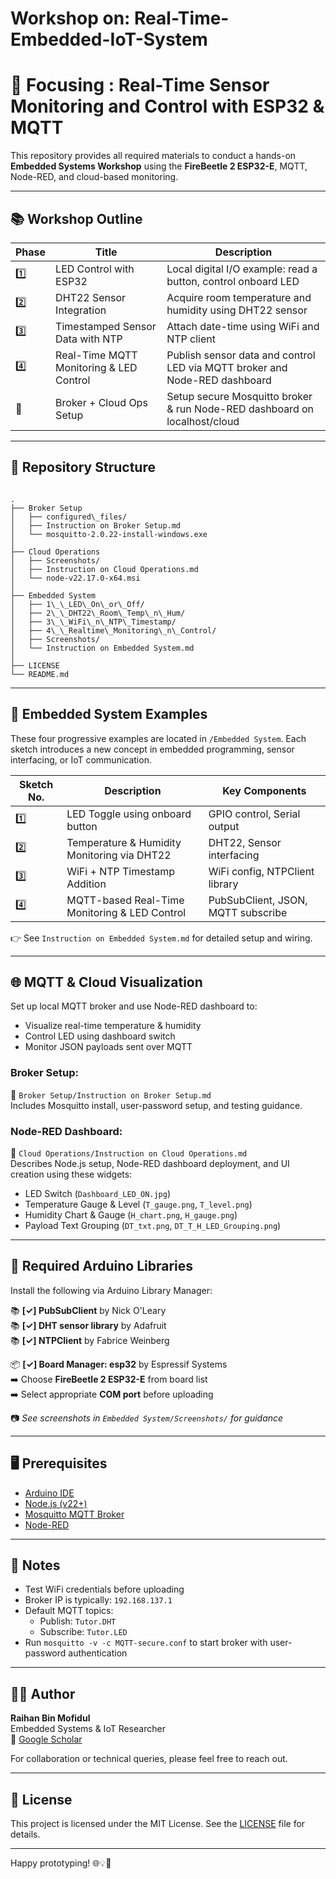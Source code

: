 # Workshop on: Real-Time-Embedded-IoT-System
# 🔧 Focusing : Real-Time Sensor Monitoring and Control with ESP32 & MQTT

This repository provides all required materials to conduct a hands-on **Embedded Systems Workshop** using the **FireBeetle 2 ESP32-E**, MQTT, Node-RED, and cloud-based monitoring.

---

## 📚 Workshop Outline

| Phase | Title                                       | Description                                                                 |
|-------|---------------------------------------------|-----------------------------------------------------------------------------|
| 1️⃣    | LED Control with ESP32                     | Local digital I/O example: read a button, control onboard LED               |
| 2️⃣    | DHT22 Sensor Integration                   | Acquire room temperature and humidity using DHT22 sensor                    |
| 3️⃣    | Timestamped Sensor Data with NTP           | Attach date-time using WiFi and NTP client                                  |
| 4️⃣    | Real-Time MQTT Monitoring & LED Control    | Publish sensor data and control LED via MQTT broker and Node-RED dashboard |
| 🔁    | Broker + Cloud Ops Setup                    | Setup secure Mosquitto broker & run Node-RED dashboard on localhost/cloud  |

---

## 📁 Repository Structure


```

.
├── Broker Setup
│   ├── configured\_files/
│   ├── Instruction on Broker Setup.md
│   └── mosquitto-2.0.22-install-windows.exe
│
├── Cloud Operations
│   ├── Screenshots/
│   ├── Instruction on Cloud Operations.md
│   └── node-v22.17.0-x64.msi
│
├── Embedded System
│   ├── 1\_\_LED\_On\_or\_Off/
│   ├── 2\_\_DHT22\_Room\_Temp\_n\_Hum/
│   ├── 3\_\_WiFi\_n\_NTP\_Timestamp/
│   ├── 4\_\_Realtime\_Monitoring\_n\_Control/
│   ├── Screenshots/
│   └── Instruction on Embedded System.md
│
├── LICENSE
└── README.md

```

---

## 🚀 Embedded System Examples

These four progressive examples are located in `/Embedded System`. Each sketch introduces a new concept in embedded programming, sensor interfacing, or IoT communication.

| Sketch No. | Description                                       | Key Components                      |
|------------|---------------------------------------------------|-------------------------------------|
| 1️⃣         | LED Toggle using onboard button                   | GPIO control, Serial output         |
| 2️⃣         | Temperature & Humidity Monitoring via DHT22       | DHT22, Sensor interfacing           |
| 3️⃣         | WiFi + NTP Timestamp Addition                     | WiFi config, NTPClient library      |
| 4️⃣         | MQTT-based Real-Time Monitoring & LED Control     | PubSubClient, JSON, MQTT subscribe  |

👉 See `Instruction on Embedded System.md` for detailed setup and wiring.

---

## 🌐 MQTT & Cloud Visualization

Set up local MQTT broker and use Node-RED dashboard to:

- Visualize real-time temperature & humidity
- Control LED using dashboard switch
- Monitor JSON payloads sent over MQTT

### Broker Setup:

📂 `Broker Setup/Instruction on Broker Setup.md`  
Includes Mosquitto install, user-password setup, and testing guidance.

### Node-RED Dashboard:

📂 `Cloud Operations/Instruction on Cloud Operations.md`  
Describes Node.js setup, Node-RED dashboard deployment, and UI creation using these widgets:
- LED Switch (`Dashboard_LED_ON.jpg`)
- Temperature Gauge & Level (`T_gauge.png`, `T_level.png`)
- Humidity Chart & Gauge (`H_chart.png`, `H_gauge.png`)
- Payload Text Grouping (`DT_txt.png`, `DT_T_H_LED_Grouping.png`)

---

## 🔌 Required Arduino Libraries

Install the following via Arduino Library Manager:

📚 **[✓] PubSubClient** by Nick O'Leary  
📚 **[✓] DHT sensor library** by Adafruit  
📚 **[✓] NTPClient** by Fabrice Weinberg  

📦 **[✓] Board Manager: esp32** by Espressif Systems  
➡️ Choose **FireBeetle 2 ESP32-E** from board list  
➡️ Select appropriate **COM port** before uploading

📷 *See screenshots in `Embedded System/Screenshots/` for guidance*

---

## 🖥 Prerequisites

- [Arduino IDE](https://www.arduino.cc/en/software)
- [Node.js (v22+)](https://nodejs.org/)
- [Mosquitto MQTT Broker](https://mosquitto.org/)
- [Node-RED](https://nodered.org/)

---

## 📌 Notes

- Test WiFi credentials before uploading
- Broker IP is typically: `192.168.137.1`
- Default MQTT topics:
  - Publish: `Tutor.DHT`
  - Subscribe: `Tutor.LED`
- Run `mosquitto -v -c MQTT-secure.conf` to start broker with user-password authentication

---

## 👨‍🏫 Author

**Raihan Bin Mofidul**  
Embedded Systems & IoT Researcher  
🔗 [Google Scholar](https://scholar.google.com.au/citations?user=RHXWFqIAAAAJ&hl)

For collaboration or technical queries, please feel free to reach out.

---

## 🤝 License

This project is licensed under the MIT License. See the [LICENSE](./LICENSE) file for details.

---

Happy prototyping! 🌐💡📡
